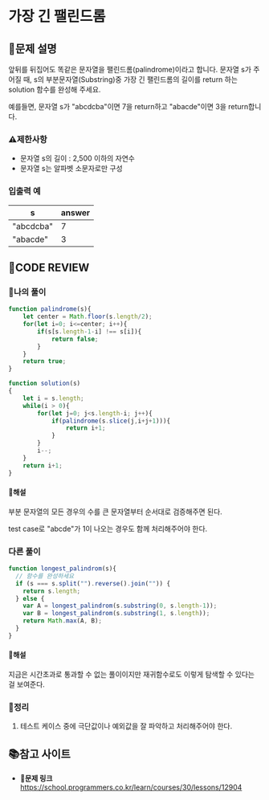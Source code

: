 # 가장 긴 팰린드롬

## **📝문제 설명**

앞뒤를 뒤집어도 똑같은 문자열을 팰린드롬(palindrome)이라고 합니다.
문자열 s가 주어질 때, s의 부분문자열(Substring)중 가장 긴 팰린드롬의 길이를 return 하는 solution 함수를 완성해 주세요.

예를들면, 문자열 s가 "abcdcba"이면 7을 return하고 "abacde"이면 3을 return합니다.

### **⚠제한사항**

- 문자열 s의 길이 : 2,500 이하의 자연수
- 문자열 s는 알파벳 소문자로만 구성

### **입출력 예**

| s         | answer |
| --------- | ------ |
| "abcdcba" | 7      |
| "abacde"  | 3      |

## **🧐CODE REVIEW**

### **🧾나의 풀이**

```js
function palindrome(s){
    let center = Math.floor(s.length/2);
    for(let i=0; i<=center; i++){
        if(s[s.length-1-i] !== s[i]){
            return false;
        }
    }
    return true;
}

function solution(s)
{
    let i = s.length;
    while(i > 0){
        for(let j=0; j<s.length-i; j++){
            if(palindrome(s.slice(j,i+j+1))){
                return i+1;
            }
        }
        i--;
    }
    return i+1;
}
```

#### **📝해설**

부분 문자열의 모든 경우의 수를 큰 문자열부터 순서대로 검증해주면 된다.

test case로 "abcde"가 1이 나오는 경우도 함께 처리해주어야 한다.

### **다른 풀이**

```js
function longest_palindrom(s){
  // 함수를 완성하세요
  if (s === s.split("").reverse().join("")) {
    return s.length;
  } else {
    var A = longest_palindrom(s.substring(0, s.length-1));
    var B = longest_palindrom(s.substring(1, s.length));
    return Math.max(A, B);
  }
}
```

#### **📝해설**

지금은 시간초과로 통과할 수 없는 풀이이지만 재귀함수로도 이렇게 탐색할 수 있다는 걸 보여준다.

### **🔖정리**

1. 테스트 케이스 중에 극단값이나 예외값을 잘 파악하고 처리해주어야 한다.

## 📚참고 사이트

- **🔗문제 링크**<br/>
https://school.programmers.co.kr/learn/courses/30/lessons/12904
